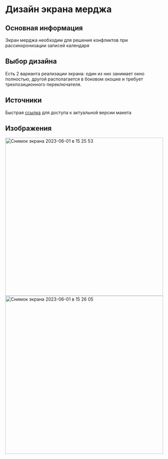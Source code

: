 # Дизайн экрана мерджа
## Основная информация
Экран мерджа необходим для решения конфликтов при рассинхронизации записей календаря
## Выбор дизайна
Есть 2 варианта реализации экрана: один из них занимает окно полностью, другой располагается в боковом окошке и требует трехпозиционного переключателя.
## Источники
Быстрая [ссылка](https://www.figma.com/file/92KUEQOpS91HsI76KbFSFb/main?node-id=0-1&t=WgtRnXTVNMBK59lu-0) для доступа к актуальной версии макета
## Изображения
<img width="500" alt="Снимок экрана 2023-06-01 в 15 25 53" src="https://github.com/SUAI-TaskPlanner-Contest/TaskPlanner/assets/69295692/77a84527-cb6b-4fc0-935c-461b6a6a33aa">
<img width="500" alt="Снимок экрана 2023-06-01 в 15 26 05" src="https://github.com/SUAI-TaskPlanner-Contest/TaskPlanner/assets/69295692/83dc25e7-ab7d-4315-9ead-770819578b10">


